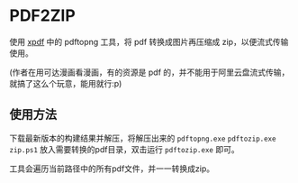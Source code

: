 # PDF2ZIP

使用 [xpdf](http://www.xpdfreader.com/about.html) 中的 pdftopng 工具，将 pdf 转换成图片再压缩成 zip，以便流式传输使用。

(作者在用可达漫画看漫画，有的资源是 pdf 的，并不能用于阿里云盘流式传输，就搞了这么个玩意，能用就行:p)

## 使用方法

下载最新版本的构建结果并解压，将解压出来的 `pdftopng.exe` `pdftozip.exe` `zip.ps1` 放入需要转换的pdf目录，双击运行 `pdftozip.exe` 即可。

工具会遍历当前路径中的所有pdf文件，并一一转换成zip。
